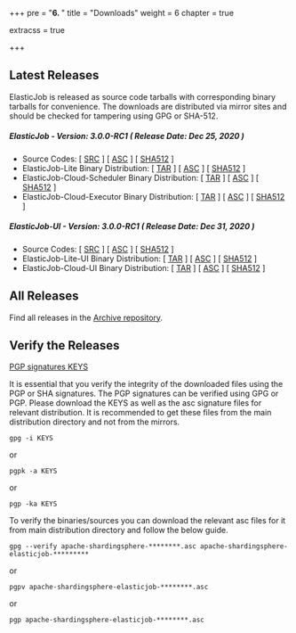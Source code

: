 +++
pre = "<b>6. </b>"
title = "Downloads"
weight = 6
chapter = true

extracss = true

+++

## Latest Releases

ElasticJob is released as source code tarballs with corresponding binary tarballs for convenience. 
The downloads are distributed via mirror sites and should be checked for tampering using GPG or SHA-512.

##### ElasticJob - Version: 3.0.0-RC1 ( Release Date: Dec 25, 2020 )

- Source Codes: [ [SRC](https://www.apache.org/dyn/closer.cgi/shardingsphere/elasticjob-3.0.0-RC1/apache-shardingsphere-elasticjob-3.0.0-RC1-src.zip) ] [ [ASC](https://downloads.apache.org/shardingsphere/elasticjob-3.0.0-RC1/apache-shardingsphere-elasticjob-3.0.0-RC1-src.zip.asc) ] [ [SHA512](https://downloads.apache.org/shardingsphere/elasticjob-3.0.0-RC1/apache-shardingsphere-elasticjob-3.0.0-RC1-src.zip.sha512) ]
- ElasticJob-Lite Binary Distribution: [ [TAR](https://www.apache.org/dyn/closer.cgi/shardingsphere/elasticjob-3.0.0-RC1/apache-shardingsphere-elasticjob-3.0.0-RC1-lite-bin.tar.gz) ] [ [ASC](https://downloads.apache.org/shardingsphere/elasticjob-3.0.0-RC1/apache-shardingsphere-elasticjob-3.0.0-RC1-lite-bin.tar.gz.asc) ] [ [SHA512](https://downloads.apache.org/shardingsphere/elasticjob-3.0.0-RC1/apache-shardingsphere-elasticjob-3.0.0-RC1-lite-bin.tar.gz.sha512) ]
- ElasticJob-Cloud-Scheduler Binary Distribution: [ [TAR](https://www.apache.org/dyn/closer.cgi/shardingsphere/elasticjob-3.0.0-RC1/apache-shardingsphere-elasticjob-3.0.0-RC1-cloud-scheduler-bin.tar.gz) ] [ [ASC](https://downloads.apache.org/shardingsphere/elasticjob-3.0.0-RC1/apache-shardingsphere-elasticjob-3.0.0-RC1-cloud-scheduler-bin.tar.gz.asc) ] [ [SHA512](https://downloads.apache.org/shardingsphere/elasticjob-3.0.0-RC1/apache-shardingsphere-elasticjob-3.0.0-RC1-cloud-scheduler-bin.tar.gz.sha512) ]
- ElasticJob-Cloud-Executor Binary Distribution: [ [TAR](https://www.apache.org/dyn/closer.cgi/shardingsphere/elasticjob-3.0.0-RC1/apache-shardingsphere-elasticjob-3.0.0-RC1-cloud-executor-bin.tar.gz) ] [ [ASC](https://downloads.apache.org/shardingsphere/elasticjob-3.0.0-RC1/apache-shardingsphere-elasticjob-3.0.0-RC1-cloud-executor-bin.tar.gz.asc) ] [ [SHA512](https://downloads.apache.org/shardingsphere/elasticjob-3.0.0-RC1/apache-shardingsphere-elasticjob-3.0.0-RC1-cloud-executor-bin.tar.gz.sha512) ]

##### ElasticJob-UI - Version: 3.0.0-RC1 ( Release Date: Dec 31, 2020 )

- Source Codes: [ [SRC](https://www.apache.org/dyn/closer.cgi/shardingsphere/elasticjob-ui-3.0.0-RC1/apache-shardingsphere-elasticjob-3.0.0-RC1-ui-src.zip) ] [ [ASC](https://downloads.apache.org/shardingsphere/elasticjob-ui-3.0.0-RC1/apache-shardingsphere-elasticjob-3.0.0-RC1-ui-src.zip.asc) ] [ [SHA512](https://downloads.apache.org/shardingsphere/elasticjob-ui-3.0.0-RC1/apache-shardingsphere-elasticjob-3.0.0-RC1-ui-src.zip.sha512) ]
- ElasticJob-Lite-UI Binary Distribution: [ [TAR](https://www.apache.org/dyn/closer.cgi/shardingsphere/elasticjob-ui-3.0.0-RC1/apache-shardingsphere-elasticjob-3.0.0-RC1-lite-ui-bin.tar.gz) ] [ [ASC](https://downloads.apache.org/shardingsphere/elasticjob-ui-3.0.0-RC1/apache-shardingsphere-elasticjob-3.0.0-RC1-lite-ui-bin.tar.gz.asc) ] [ [SHA512](https://downloads.apache.org/shardingsphere/elasticjob-ui-3.0.0-RC1/apache-shardingsphere-elasticjob-3.0.0-RC1-lite-ui-bin.tar.gz.sha512) ]
- ElasticJob-Cloud-UI Binary Distribution: [ [TAR](https://www.apache.org/dyn/closer.cgi/shardingsphere/elasticjob-ui-3.0.0-RC1/apache-shardingsphere-elasticjob-3.0.0-RC1-cloud-ui-bin.tar.gz) ] [ [ASC](https://downloads.apache.org/shardingsphere/elasticjob-ui-3.0.0-RC1/apache-shardingsphere-elasticjob-3.0.0-RC1-cloud-ui-bin.tar.gz.asc) ] [ [SHA512](https://downloads.apache.org/shardingsphere/elasticjob-ui-3.0.0-RC1/apache-shardingsphere-elasticjob-3.0.0-RC1-cloud-ui-bin.tar.gz.sha512) ]

## All Releases

Find all releases in the [Archive repository](https://archive.apache.org/dist/shardingsphere/).

## Verify the Releases

[PGP signatures KEYS](https://downloads.apache.org/shardingsphere/KEYS)

It is essential that you verify the integrity of the downloaded files using the PGP or SHA signatures. 
The PGP signatures can be verified using GPG or PGP. Please download the KEYS as well as the asc signature files for relevant distribution. 
It is recommended to get these files from the main distribution directory and not from the mirrors.

```shell
gpg -i KEYS
```

or

```shell
pgpk -a KEYS
```

or

```shell
pgp -ka KEYS
```

To verify the binaries/sources you can download the relevant asc files for it from main distribution directory and follow the below guide.

```shell
gpg --verify apache-shardingsphere-********.asc apache-shardingsphere-elasticjob-*********
```

or

```shell
pgpv apache-shardingsphere-elasticjob-********.asc
```

or

```shell
pgp apache-shardingsphere-elasticjob-********.asc
```
